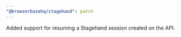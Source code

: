 ```yaml
---
"@browserbasehq/stagehand": patch
---
```


Added support for resuming a Stagehand session created on the API.
